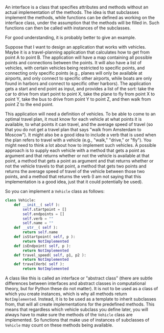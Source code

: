 An interface is a class that specifies attributes and methods without an
actual implementation of the methods. The idea is that subclasses
implement the methods, while functions can be defined as working on the
interface class, under the assumption that the methods will be filled
in. Such functions can then be called with instances of the subclasses.

For good understanding, it is probably better to give an example.

Suppose that I want to design an application that works with vehicles.
Maybe it is a travel-planning application that calculates how to get
from point A to point B. The application will have a map containing all
possible points and connections between the points. It will also have a
list of vehicles, with certain vehicles being restricted to specific
points, and connecting only specific points (e.g., planes will only be
available at airports, and only connect to specific other airports,
while boats are only found in harbors and connect to specific other
harbors). The application gets a start and end point as input, and
provides a list of the sort: take the car to drive from start point to
point X, take the plane to fly from point X to point Y, take the bus to
drive from point Y to point Z, and then walk from point Z to the end
point.

This application will need a definition of vehicles. To be able to come
to an optimal travel plan, it must know for each vehicle at what points
it is available, to what points it can travel, and the average speed of
travel (so that you do not get a travel plan that says "walk from
Amsterdam to Moscow"). It might also be a good idea to include a verb
that is used when the plan refers to travel with a vehicle (e.g.,
"walk," "drive," or "fly"). You might need to think a lot about how to
implement such vehicles. A possible approach is to supply each vehicle
with a method that gets a point as argument and that returns whether or
not the vehicle is available at that point, a method that gets a point
as argument and that returns whether or not the vehicle travels to that
point, a method that gets two points and returns the average speed of
travel of the vehicle between those two points, and a method that
returns the verb (I am not saying that this implementation is a good
idea, just that it could potentially be used).

So you can implement a `Vehicle` class as follows:

```python
class Vehicle:
    def __init__( self ):
        self.startpoint = []
        self.endpoints = []
        self.verb = ""
        self.name = ""
    def __str__( self ):
        return self.name
    def isStartpoint( self, p ):
        return NotImplemented
    def isEndpoint( self, p ):
        return NotImplemented
    def travel_speed( self, p1, p2 ):
        return NotImplemented
    def travelVerb( self ):
        return NotImplemented
```

A class like this is called an interface or "abstract class" (there are
subtle differences between interfaces and abstract classes in
computational theory, but for Python these do not matter). It is not to
be used as a class of which you create instances, which is why all
methods return `NotImplemented`. Instead, it is to be used as a template
to inherit subclasses from, that will all create implementations for the
predefined methods. This means that regardless which vehicle subclass
you define later, you will always have to make sure the methods of the
`Vehicle` class are implemented. So functions that make use of instances
of subclasses of `Vehicle` may count on these methods being available.
